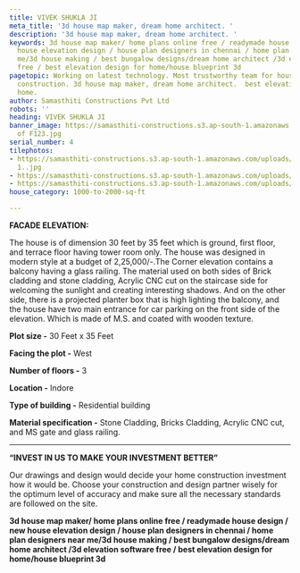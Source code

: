 ```yaml
---
title: VIVEK SHUKLA JI
meta_title: '3d house map maker, dream home architect. '
description: '3d house map maker, dream home architect. '
keywords: 3d house map maker/ home plans online free / readymade house design / new
  house elevation design / house plan designers in chennai / home plan designers near
  me/3d house making / best bungalow designs/dream home architect /3d elevation software
  free / best elevation design for home/house blueprint 3d
pagetopic: Working on latest technology. Most trustworthy team for house c& building
  construction. 3d house map maker, dream home architect.  best elevation design for
  home.
author: Samasthiti Constructions Pvt Ltd
robots: ''
heading: VIVEK SHUKLA JI
banner_image: https://samasthiti-constructions.s3.ap-south-1.amazonaws.com/uploads/Copy
  of F123.jpg
serial_number: 4
tilephotos:
- https://samasthiti-constructions.s3.ap-south-1.amazonaws.com/uploads/khushi option
  1..jpg
- https://samasthiti-constructions.s3.ap-south-1.amazonaws.com/uploads/Copy of F234.jpg
- https://samasthiti-constructions.s3.ap-south-1.amazonaws.com/uploads/Copy of F123.jpg
house_category: 1000-to-2000-sq-ft

---
```

**FACADE ELEVATION:**

 

The house is of dimension 30 feet by 35 feet which is ground, first floor, and terrace floor having tower room only. The house was designed in modern style at a budget of 2,25,000/-.The Corner elevation contains a balcony having a glass railing. The material used on both sides of Brick cladding and stone cladding, Acrylic CNC cut on the staircase side for welcoming the sunlight and creating interesting shadows. And on the other side, there is a projected planter box that is high lighting the balcony, and the house have two main entrance for car parking on the front side of the elevation. Which is made of M.S. and coated with wooden texture.

**Plot size -** 30 Feet x 35 Feet

**Facing the plot -** West

**Number of floors -** 3

**Location -** Indore

**Type of building -** Residential building

**Material specification -** Stone Cladding, Bricks Cladding, Acrylic CNC cut, and MS gate and glass railing.

***

**“INVEST IN US TO MAKE YOUR INVESTMENT BETTER”**

Our drawings and design would decide your home construction investment how it would be. Choose your construction and design partner wisely for the optimum level of accuracy and make sure all the necessary standards are followed on the site.

**3d house map maker/ home plans online free / readymade house design / new house elevation design / house plan designers in chennai / home plan designers near me/3d house making / best bungalow designs/dream home architect /3d elevation software free / best elevation design for home/house blueprint 3d**